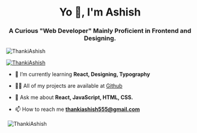 <h1 align="center">Yo 👋, I'm Ashish</h1>
<h3 align="center">A Curious "Web Developer" Mainly Proficient in Frontend and Designing.</h3>

<p align="left"> <img src="https://komarev.com/ghpvc/?username=ThankiAshish&label=Profile%20views&color=0e75b6&style=flat" alt="ThankiAshish" /> </p>

<p align="left"> <a href="https://github.com/ryo-ma/github-profile-trophy"><img src="https://github-profile-trophy.vercel.app/?username=ThankiAshish&row=2&column=3" alt="ThankiAshish" /></a> </p>

- 🌱 I’m currently learning **React, Designing, Typography**

- 👨‍💻 All of my projects are available at <a href="https://github.com/ThankiAshish" target=_blank>Github</a>

- 💬 Ask me about **React, JavaScript, HTML, CSS.**

- 📫 How to reach me **thankiashish555@gmail.com**

<p>&nbsp;<img align="center" src="https://github-readme-stats.vercel.app/api?username=ThankiAshish&show_icons=true&locale=en" alt="ThankiAshish" /></p>
